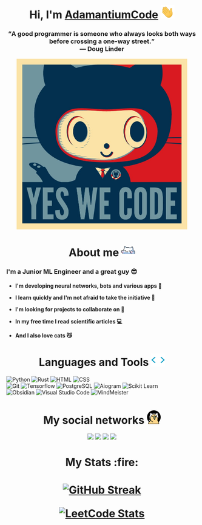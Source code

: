 <h1></h1>
<h1 align="center">
    Hi, I'm
    <a href="https://github.com/AdamantiumCode">
    AdamantiumCode</a>
    <img src="./Images/hi.gif" width="36"/>
</h1>

<h3 align="center">
    <q>A good programmer is someone who always looks both ways before crossing a one-way street.</q><br> — Doug Linder</br>
</h3>

<div id="header" align="center">
    <img src="./Images/cat_yes_we_code.png" width=450/>
</div>


<h1></h1>

<h1 align="center">
    About me
    <img src="./Images/cat_bim_bam.gif" width=36>
</h1>

### I'm a Junior ML Engineer and a great guy :sunglasses:

<h4>

- I'm developing neural networks, bots and various apps :brain:

- I learn quickly and I'm not afraid to take the initiative :muscle:

-  I'm looking for projects to collaborate on :busts_in_silhouette:

- In my free time I read scientific articles :computer:

- And I also love cats :smirk_cat:

</h4>


<h1></h1>

<h1 align="center">
    Languages and Tools
    <img src="./Images/stack_dev.gif" width=36>
</h1>

![Python](https://img.shields.io/badge/python-3670A0?style=for-the-badge&logo=python&logoColor=ffdd54)
![Rust](https://img.shields.io/badge/Rust-white?style=for-the-badge&logo=rust&color=red)
![HTML](https://img.shields.io/badge/html-gray?style=for-the-badge&logo=html5&logoColor=white)
![CSS](https://img.shields.io/badge/css-%231572B6.svg?style=for-the-badge&logo=css3&logoColor=white)<br/>
![Git](https://img.shields.io/badge/Git-red?style=for-the-badge&logo=git&logoColor=white)
![Tensorflow](https://img.shields.io/badge/Tensorflow-white?style=for-the-badge&logo=Tensorflow)
![PostgreSQL](https://img.shields.io/badge/PostgreSQL-purple?style=for-the-badge&logo=postgresql&logoColor=white)
![Aiogram](https://img.shields.io/badge/Aiogram3-orange?style=for-the-badge&logo=python&logoColor=white)
![Scikit Learn](https://img.shields.io/badge/Scikit_Learn-blue?style=for-the-badge&logo=scikitlearn&logoColor=white)<br/>
![Obsidian](https://img.shields.io/badge/Obsidian-purple?style=for-the-badge&logo=obsidian)
![Visual Studio Code](https://img.shields.io/badge/VS_Code-blue?style=for-the-badge&logo=visualstudiocode&logoColor=white)
![MindMeister](https://img.shields.io/badge/MindMeister-green?style=for-the-badge&logo=mozilla&logoColor=white)


<h1></h1>

<h1 align="center">
    My social networks
    <img src="./Images/parrot.gif" width=36>
</h1>

<div align="center">
    <a href="https://t.me/AdamantiumCode">
        <img src="https://img.shields.io/badge/Telegram-blue?style=for-the-badge&logo=telegram"></a>
    <a href="https://www.reddit.com/user/AdamantiumCode/">
        <img src="https://img.shields.io/badge/Reddit-white?style=for-the-badge&logo=reddit"></a>
    <a href="https://discordapp.com/users/957545577300770826">
        <img src="https://img.shields.io/badge/Discord-blue?style=for-the-badge&logo=discord&logoColor=white"></a>
    <a href="https://www.youtube.com/channel/UC7iayX31v4StBqqlyAXhp8g">
        <img src="https://img.shields.io/badge/Youtube-red?style=for-the-badge&logo=youtube"></a>
</div>

<h1></h1>

<h1 align="center">
    My Stats :fire:
</h1>

<h1 align="center">

[![GitHub Streak](https://streak-stats.demolab.com/?user=AdamantiumCode&theme=dark)](https://github.com/AdamantiumCode)

[![LeetCode Stats](https://leetcard.jacoblin.cool/AdamantiumCode)](https://leetcode.com/AdamantiumCode/)

</h1>
